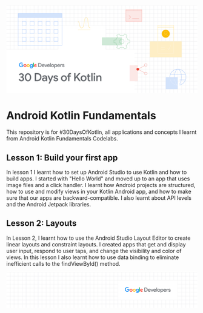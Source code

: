 ![#30DaysOfKotlin](https://github.com/jainayu/Android-Kotlin-Fundamentals/blob/master/%2330DaysOfKotlin.png)

# Android Kotlin Fundamentals
This repository is for #30DaysOfKotlin, all applications and concepts I learnt from Android Kotlin Fundamentals Codelabs.

## Lesson 1: Build your first app

In lesson 1 I learnt how to set up Android Studio to use Kotlin and how to build apps. I started with "Hello World" and moved up to an app that uses image files and a click handler. I learnt how Android projects are structured, how to use and modify views in your Kotlin Android app, and how to make sure that our apps are backward-compatible. I also learnt about API levels and the Android Jetpack libraries.

## Lesson 2: Layouts

In Lesson 2, I learnt how to use the Android Studio Layout Editor to create linear layouts and constraint layouts. I created apps that get and display user input, respond to user taps, and change the visibility and color of views. In this lesson I also learnt how to use data binding to eliminate inefficient calls to the findViewById() method.

![GoogleDeveloperFooterImage](https://github.com/jainayu/Android-Kotlin-Fundamentals/blob/master/GoogleDeveloper.png)
